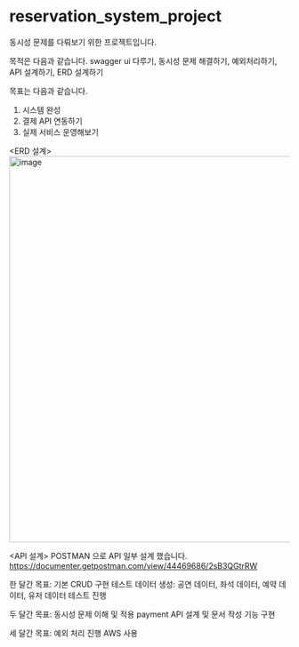 # reservation_system_project
동시성 문제를 다뤄보기 위한 프로젝트입니다.

목적은 다음과 같습니다.
swagger ui 다루기,
동시성 문제 해결하기,
예외처리하기,
API 설계하기,
ERD 설계하기

목표는 다음과 같습니다.
1. 시스템 완성
2. 결제 API 연동하기
3. 실제 서비스 운영해보기

<ERD 설계>
<img width="1213" height="695" alt="image" src="https://github.com/user-attachments/assets/eab5fda1-939c-4aa8-a8aa-b70706361539" />

<API 설계>
POSTMAN 으로 API 일부 설계 했습니다.
https://documenter.getpostman.com/view/44469686/2sB3QGtrRW

한 달간 목표:
기본 CRUD 구현
테스트 데이터 생성: 공연 데이터, 좌석 데이터, 예약 데이터, 유저 데이터
테스트 진행

두 달간 목표:
동시성 문제 이해 및 적용
payment API 설계 및 문서 작성
기능 구현

세 달간 목표:
예외 처리 진행
AWS 사용
